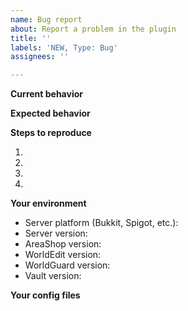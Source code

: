 ```yaml
---
name: Bug report
about: Report a problem in the plugin
title: ''
labels: 'NEW, Type: Bug'
assignees: ''

---
```


**Current behavior**
<!--- Tell what happens currently and/or show the stacktrace if an error occured -->


**Expected behavior**
<!--- Tell what you expected to happen instead -->


**Steps to reproduce**
<!--- Exactly show how this bug can be triggered -->
1. 
2. 
3. 
4. 


**Your environment**
<!--- Indicate which versions you use -->
<!--- Attention: "LATEST" or "NEWEST" are invalid answers! -->
<!--- Use '/version' for the Platform version and '/version <plugin>' for plugin versions -->
* Server platform (Bukkit, Spigot, etc.): 
* Server version: 
* AreaShop version: 
* WorldEdit version: 
* WorldGuard version: 
* Vault version: 


**Your config files**
<!--- Attach a '.zip' file of the '/plugins/AreaShop' and '/plugins/WorldGuard' directories to show your configuration setup -->
